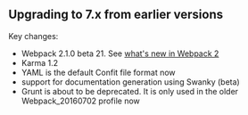 ## Upgrading to 7.x from earlier versions

Key changes:
- Webpack 2.1.0 beta 21. See [what's new in Webpack 2](https://gist.github.com/sokra/27b24881210b56bbaff7)
- Karma 1.2 
- YAML is the default Confit file format now
- support for documentation generation using Swanky (beta)
- Grunt is about to be deprecated. It is only used in the older Webpack_20160702 profile now
